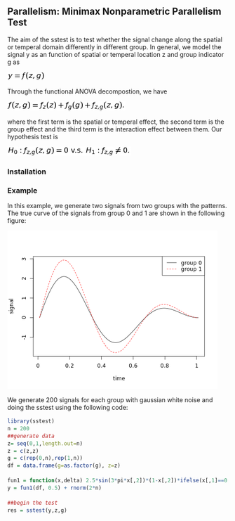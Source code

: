 ## Parallelism: Minimax Nonparametric Parallelism Test

The aim of the sstest is to test whether the signal change along the spatial or temperal domain differently in different group. In general, we model the signal y as an function of spatial or temperal location z and group indicator g as 

![alt text](./images/eq1.png "eq 1")

Through the functional ANOVA decompostion, we have

![alt text](./images/eq2.png "eq 2")

where the first term is the spatial or temperal effect, the second term is the group effect and the third term is the interaction effect between them. Our hypothesis test is 

![alt text](./images/eq3.png "eq 3")


### Installation


### Example
In this example, we generate two signals from two groups with the patterns. The true curve of the signals from group 0 and 1 are shown in the following figure:

![alt text](./images/curve1.png "eq 3")

We generate 200 signals for each group with gaussian white noise and doing the sstest using the following code:


```R
library(sstest)
n = 200
##generate data
z= seq(0,1,length.out=n)
z = c(z,z) 
g = c(rep(0,n),rep(1,n))
df = data.frame(g=as.factor(g), z=z)
 
fun1 = function(x,delta) 2.5*sin(3*pi*x[,2])*(1-x[,2])*ifelse(x[,1]==0,1,0) + ( (2.5+delta)*sin(3*pi*x[,2])*(1-x[,2]) )*ifelse(x[,1]==0,0,1)
y = fun1(df, 0.5) + rnorm(2*n)
 
##begin the test
res = sstest(y,z,g)
```


